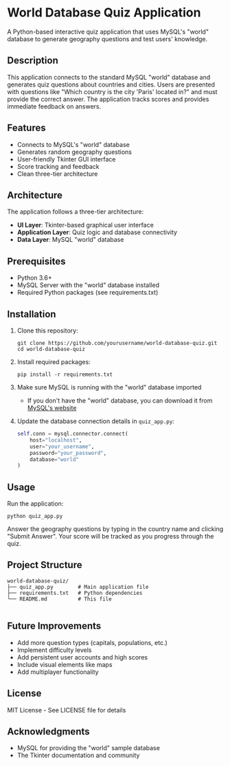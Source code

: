 # World Database Quiz Application

A Python-based interactive quiz application that uses MySQL's "world" database to generate geography questions and test users' knowledge.

## Description

This application connects to the standard MySQL "world" database and generates quiz questions about countries and cities. Users are presented with questions like "Which country is the city 'Paris' located in?" and must provide the correct answer. The application tracks scores and provides immediate feedback on answers.

## Features

- Connects to MySQL's "world" database
- Generates random geography questions
- User-friendly Tkinter GUI interface
- Score tracking and feedback
- Clean three-tier architecture

## Architecture

The application follows a three-tier architecture:
- **UI Layer**: Tkinter-based graphical user interface
- **Application Layer**: Quiz logic and database connectivity
- **Data Layer**: MySQL "world" database


## Prerequisites

- Python 3.6+
- MySQL Server with the "world" database installed
- Required Python packages (see requirements.txt)

## Installation

1. Clone this repository:
   ```
   git clone https://github.com/yourusername/world-database-quiz.git
   cd world-database-quiz
   ```

2. Install required packages:
   ```
   pip install -r requirements.txt
   ```

3. Make sure MySQL is running with the "world" database imported
   - If you don't have the "world" database, you can download it from [MySQL's website](https://dev.mysql.com/doc/index-other.html)

4. Update the database connection details in `quiz_app.py`:
   ```python
   self.conn = mysql.connector.connect(
       host="localhost",
       user="your_username",
       password="your_password",
       database="world"
   )
   ```

## Usage

Run the application:
```
python quiz_app.py
```

Answer the geography questions by typing in the country name and clicking "Submit Answer". Your score will be tracked as you progress through the quiz.

## Project Structure

```
world-database-quiz/
├── quiz_app.py        # Main application file
├── requirements.txt   # Python dependencies
└── README.md          # This file
 
```

## Future Improvements

- Add more question types (capitals, populations, etc.)
- Implement difficulty levels
- Add persistent user accounts and high scores
- Include visual elements like maps
- Add multiplayer functionality

## License

MIT License - See LICENSE file for details

## Acknowledgments

- MySQL for providing the "world" sample database
- The Tkinter documentation and community
